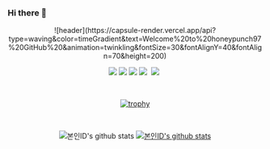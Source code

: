 ### Hi there 👋

<div align="center">
![header](https://capsule-render.vercel.app/api?type=waving&color=timeGradient&text=Welcome%20to%20honeypunch97%20GitHub%20&animation=twinkling&fontSize=30&fontAlignY=40&fontAlign=70&height=200)
<p align="center">
   <img src="https://img.shields.io/badge/HTML5-534f26?style=flat-square&logo=HTML5&logoColor=white"/>
   <img src="https://img.shields.io/badge/CSS-1572B6?style=flat-square&logo=CSS&logoColor=white"/>
  <img src="https://img.shields.io/badge/React-61DAFB?style=flat-square&logo=React&logoColor=white"/>
  <img src="https://img.shields.io/badge/Javascript-ffb13b?style=flat-square&logo=javascript&logoColor=white"/></a>&nbsp   
  <img src="https://img.shields.io/badge/Scss-cc6699?style=flat&logo=Sass&logoColor=white""/>&nbsp 
  <br> 
<!--   <img src="https://img.shields.io/badge/TypeScript-3178c6?style=flat-square&logo=TypeScript&logoColor=white"/></a>&nbsp  
  <img src="https://img.shields.io/badge/Node.js-339933?style=flat-square&logo=Node.js&logoColor=white"/></a>&nbsp
  <img src="https://img.shields.io/badge/MySQL-4479a1?style=flat-square&logo=MySql&logoColor=white"/></a>&nbsp -->
</p>

<br>

[![trophy](https://github-profile-trophy.vercel.app/?username=honeypunch97&row=1)](https://github.com/ryo-ma/github-profile-trophy)

<br>

![본인ID's github stats](https://github-readme-stats.vercel.app/api?username=honeypunch97&show_icons=true)
[![본인ID's github stats](https://github-readme-stats.vercel.app/api/top-langs/?username=honeypunch97&show_icons=true&hide_border=true&title_color=004386&icon_color=004386&layout=compact)](https://github.comChuGyeong)

</div>
